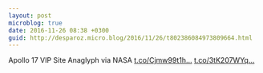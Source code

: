 ```yaml
---
layout: post
microblog: true
date: 2016-11-26 08:38 +0300
guid: http://desparoz.micro.blog/2016/11/26/t802386084973809664.html
---
```

Apollo 17 VIP Site Anaglyph via NASA [t.co/Cjmw99t1h...](https://t.co/Cjmw99t1h4) [t.co/3tK207WYq...](https://t.co/3tK207WYqa)
